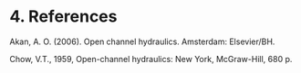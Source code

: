 # 4. References

Akan, A. O. \(2006\). Open channel hydraulics. Amsterdam: Elsevier/BH.

Chow, V.T., 1959, Open-channel hydraulics: New York, McGraw-Hill, 680 p.



